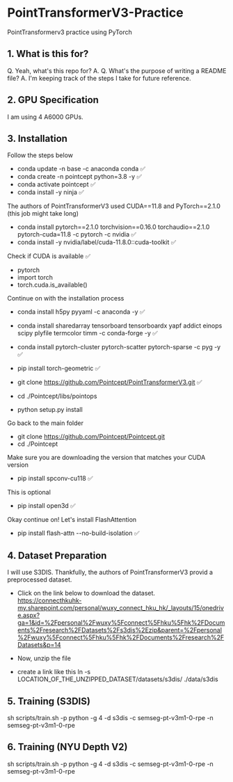 # PointTransformerV3-Practice
PointTransformerv3 practice using PyTorch

## 1. What is this for?
Q. Yeah, what's this repo for?
A. 
Q. What's the purpose of writing a README file?
A. I'm keeping track of the steps I take for future reference.

## 2. GPU Specification
I am using 4 A6000 GPUs.

## 3. Installation
Follow the steps below
- conda update -n base -c anaconda conda ✅
- conda create -n pointcept python=3.8 -y ✅
- conda activate pointcept ✅
- conda install -y ninja ✅

The authors of PointTransformerV3 used CUDA==11.8 and PyTorch==2.1.0 (this job might take long)
- conda install pytorch==2.1.0 torchvision==0.16.0 torchaudio==2.1.0 pytorch-cuda=11.8 -c pytorch -c nvidia ✅
- conda install -y nvidia/label/cuda-11.8.0::cuda-toolkit ✅

Check if CUDA is available ✅
- pytorch
- import torch
- torch.cuda.is_available()

Continue on with the installation process
- conda install h5py pyyaml -c anaconda -y ✅
- conda install sharedarray tensorboard tensorboardx yapf addict einops scipy plyfile termcolor timm -c conda-forge -y ✅
- conda install pytorch-cluster pytorch-scatter pytorch-sparse -c pyg -y ✅
- pip install torch-geometric ✅


- git clone https://github.com/Pointcept/PointTransformerV3.git ✅
- cd ./Pointcept/libs/pointops
- python setup.py install

Go back to the main folder
- git clone https://github.com/Pointcept/Pointcept.git
- cd ./Pointcept

Make sure you are downloading the version that matches your CUDA version
- pip install spconv-cu118 ✅

This is optional
- pip install open3d ✅

Okay continue on! Let's install FlashAttention
- pip install flash-attn --no-build-isolation ✅

## 4. Dataset Preparation
I will use S3DIS. Thankfully, the authors of PointTransformerV3 provid a preprocessed dataset. 
- Click on the link below to download the dataset.  
https://connecthkuhk-my.sharepoint.com/personal/wuxy_connect_hku_hk/_layouts/15/onedrive.aspx?ga=1&id=%2Fpersonal%2Fwuxy%5Fconnect%5Fhku%5Fhk%2FDocuments%2Fresearch%2FDatasets%2Fs3dis%2Ezip&parent=%2Fpersonal%2Fwuxy%5Fconnect%5Fhku%5Fhk%2FDocuments%2Fresearch%2FDatasets&p=14

- Now, unzip the file
- create a link like this
ln -s LOCATION_OF_THE_UNZIPPED_DATASET/datasets/s3dis/ ./data/s3dis

## 5. Training (S3DIS)
sh scripts/train.sh -p python -g 4 -d s3dis -c semseg-pt-v3m1-0-rpe -n semseg-pt-v3m1-0-rpe

## 6. Training (NYU Depth V2)
sh scripts/train.sh -p python -g 4 -d s3dis -c semseg-pt-v3m1-0-rpe -n semseg-pt-v3m1-0-rpe

